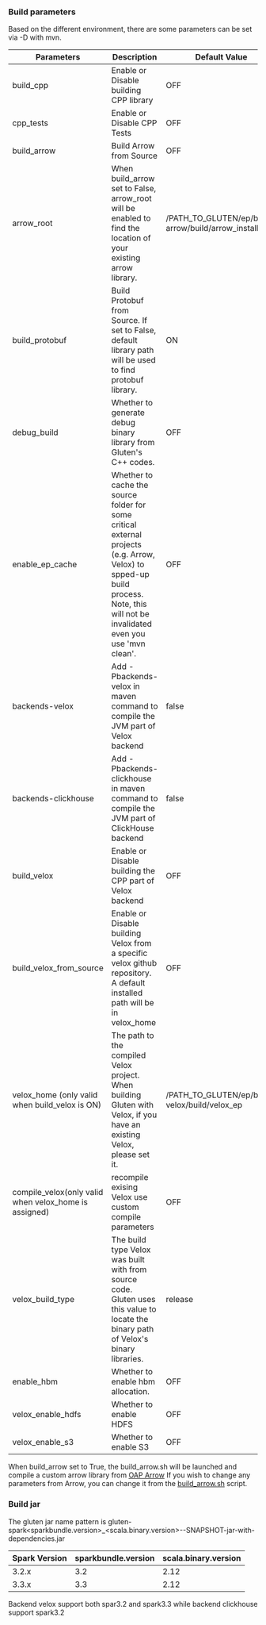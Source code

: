 ### Build parameters

Based on the different environment, there are some parameters can be set via -D with mvn.

| Parameters                                            | Description                                                                                                                                                                        | Default Value                                      |
|-------------------------------------------------------|------------------------------------------------------------------------------------------------------------------------------------------------------------------------------------|----------------------------------------------------|
| build_cpp                                             | Enable or Disable building CPP library                                                                                                                                             | OFF                                                |
| cpp_tests                                             | Enable or Disable CPP Tests                                                                                                                                                        | OFF                                                |
| build_arrow                                           | Build Arrow from Source                                                                                                                                                            | OFF                                                |
| arrow_root                                            | When build_arrow set to False, arrow_root will be enabled to find the location of your existing arrow library.                                                                     | /PATH_TO_GLUTEN/ep/build-arrow/build/arrow_install |
| build_protobuf                                        | Build Protobuf from Source. If set to False, default library path will be used to find protobuf library.                                                                           | ON                                                 |
| debug_build                                           | Whether to generate debug binary library from Gluten's C++ codes.                                                                                                                  | OFF                                                |
| enable_ep_cache                                       | Whether to cache the source folder for some critical external projects (e.g. Arrow, Velox) to spped-up build process. Note, this will not be invalidated even you use 'mvn clean'. | OFF                                                |
| backends-velox                                        | Add -Pbackends-velox in maven command to compile the JVM part of Velox backend                                                                                                     | false                                              |
| backends-clickhouse                                   | Add -Pbackends-clickhouse in maven command to compile the JVM part of ClickHouse backend                                                                                           | false                                              |
| build_velox                                           | Enable or Disable building the CPP part of Velox backend                                                                                                                           | OFF                                                |
| build_velox_from_source                               | Enable or Disable building Velox from a specific velox github repository. A default installed path will be in velox_home                                                           | OFF                                                |
| velox_home (only valid when build_velox is ON)        | The path to the compiled Velox project. When building Gluten with Velox, if you have an existing Velox, please set it.                                                             | /PATH_TO_GLUTEN/ep/build-velox/build/velox_ep      |
| compile_velox(only valid when velox_home is assigned) | recompile exising Velox use custom compile parameters                                                                                                                              | OFF                                                |
| velox_build_type                                      | The build type Velox was built with from source code. Gluten uses this value to locate the binary path of Velox's binary libraries.                                                | release                                            |
| enable_hbm                                            | Whether to enable hbm allocation.                                                                                                                                                  | OFF                                                |
| velox_enable_hdfs                                     | Whether to enable HDFS                                                                                                                                                  | OFF                                                |
| velox_enable_s3                                     | Whether to enable S3                                                                                                                                                  | OFF                                                |

When build_arrow set to True, the build_arrow.sh will be launched and compile a custom arrow library from [OAP Arrow](https://github.com/oap-project/arrow/tree/arrow-8.0.0-gluten)
If you wish to change any parameters from Arrow, you can change it from the [build_arrow.sh](../ep/build-arrow/src/build_arrow.sh) script.

### Build jar

The gluten jar name pattern is gluten-spark<sparkbundle.version>_<scala.binary.version>-<version>-SNAPSHOT-jar-with-dependencies.jar

| Spark Version | sparkbundle.version | scala.binary.version |
| ---------- | ----------- | ------------- |
| 3.2.x | 3.2 | 2.12 |
| 3.3.x | 3.3 | 2.12 |

Backend velox support both spar3.2 and spark3.3 while backend clickhouse support spark3.2
